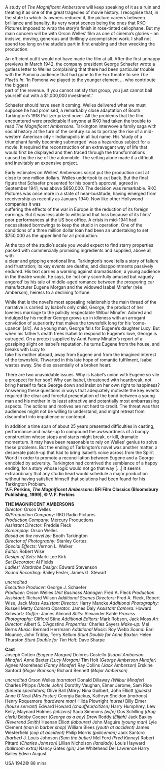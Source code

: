 
A study of _The Magnificent Ambersons_ will keep speaking of it as a ruin and  treating it as one of the great tragedies of movie history. I recognise that, in  
the state to which its owners reduced it, the picture careers between brilliance and banality, its very worst scenes being the ones that RKO Pictures imposed to wrap the story’s finish in rose-tinted cellophane. But my main concern will be with Orson Welles’ film as one of cinema’s glories – an incisive, moving, generous and thrillingly accomplished work. I shall not spend too long on the studio’s part in first enabling and then wrecking the production.

An efficient outfit would not have made the film at all. After the first unhappy previews in March 1942, the company president George Schaefer wrote a gutless letter to Welles complaining that there had been particular trouble with the Pomona audience that had gone to the Fox theatre to see _The Fleet’s In_:  ‘In Pomona we played to the younger element … who contribute the biggest  
part of the revenue. If you cannot satisfy that group, you just cannot bail yourself out with a $1,000,000 investment.’

Schaefer should have seen it coming. Welles delivered what we must suppose he had promised, a remarkably close adaptation of Booth Tarkington’s 1918 Pulitzer prized novel. All the problems that the film encountered were predictable if anyone at RKO had taken the trouble to read _The Magnificent Ambersons_. Tarkington interwove a family saga with social history at the turn of the century so as to portray the rise of a mid-western American city – Indianapolis in all but name. His ‘study of a triumphant family becoming submerged’ was a hazardous subject for a movie. It required the reconstruction of an extravagant way of life that would first be displayed and then traced through the transformations caused by the rise of the automobile. The setting alone made it a difficult and inevitably an expensive project.

Early estimates on Welles’ Ambersons script put the production cost at close to one million dollars. Welles undertook to cut back. But the final figure that Schaefer presented for his board’s approval, agreed in September 1941, was above $850,000. The decision was remarkable. RKO Pictures was once more in a state of near-bustitude, having emerged from receivership as recently as January 1940. Now like other Hollywood companies it was  
suffering the effects of the war in Europe in the reduction of its foreign earnings. But it was less able to withstand that loss because of its films’  
poor performances at the US box office. A crisis in mid-1941 had necessitated borrowings to keep the studio in operation. One of the conditions of a three million dollar loan had been an undertaking to set $750,000 as the upper limit for all production.

At the top of the studio’s scale you would expect to find starry properties packed with commercially promising ingredients and supplied, above all, with  
a clear and gripping emotional line. Tarkington’s novel tells a story of failure and frustration; its key events are deaths, and disappointments passively  
endured. His text carries a warning against dramatisation; a young audience in the theatre would, he says, be ‘not only scornfully amused but vaguely angered’ by his tale of middle-aged romance between the prospering car manufacturer Eugene Morgan and the widowed Isabel Minafer (née Amberson), heiress to a declining fortune.

While that is the novel’s most appealing relationship the main thread of the narrative is carried by Isabel’s only child, George, the product of her loveless marriage to the pallidly respectable Wilbur Minafer. Adored and indulged by his mother George grows up in idleness with an arrogant conviction of superiority that makes the townsfolk long for his ‘come-upance’ [_sic_]. As a young man, George falls for Eugene’s daughter Lucy. But when his father’s death frees Isabel to respond to Eugene’s love, George is outraged. On a pretext supplied by Aunt Fanny Minafer’s report of a gossiping slight on Isabel’s reputation, he turns Eugene from the house, and breaks with Lucy to  
take his mother abroad, away from Eugene and from the imagined interest of  the townsfolk. Thwarted in this late hope of romantic fulfilment, Isabel wastes away. She dies essentially of a broken heart.

There are two unavoidable issues. Why is Isabel’s union with Eugene so vile a prospect for her son? Why can Isabel, threatened with heartbreak, not  
bring herself to face George down and insist on her own right to happiness?  Answering these questions in ways that adequately motivate the key events required the clear and forceful presentation of the bond between a young  man and his mother in its least attractive and potentially most embarrassing aspects. The actions and motives are not hard to credit. The threat was that audiences might not be willing to understand, and might retreat from discomfort into impatience or contempt.

In addition a time span of about 25 years presented difficulties in casting, performance and make-up to compound the awkwardness of a bumpy construction whose stops and starts might break, or kill, dramatic momentum. It may have been reasonable to rely on Welles’ genius to solve  
these problems. But the ending of Tarkington’s novel was another matter, a desperate patch-up that had to bring Isabel’s voice across from the Spirit World in order to promote a reconciliation between Eugene and a George ennobled by adversity. Tarkington had contrived the semblance of a happy ending, for a story whose logic would not go that way […] It seems extraordinary that any studio head would schedule a major production  
without having satisfied himself that solutions had been found for his Tarkington Problem.<br>
**V.F. Perkins, _The Magnificent Ambersons_: BFI Film Classics (Bloomsbury Publishing, 1999), © V. F. Perkins**<br>


**THE MAGNIFICENT AMBERSONS**<br>
_Director:_ Orson Welles<br>
©_/Production Company:_ RKO Radio Pictures<br>
_Production Company:_ Mercury Productions<br>
_Assistant Director:_ Freddie Fleck<br>
_Screenplay:_ Orson Welles<br>
_Based on the novel by:_ Booth Tarkington<br>
_Director of Photography:_ Stanley Cortez<br>
_Special Effects:_ Vernon L. Walker<br>
_Editor:_ Robert Wise<br>
_Design of Sets:_ Mark-Lee Kirk<br>
_Set Decorator:_ Al Fields<br>
_Ladies’ Wardrobe Design:_ Edward Stevenson<br>
_Sound Recording:_ Bailey Fesler, James G. Stewart<br>

_uncredited_<br>
_Executive Producer:_ George J. Schaefer<br>
_Producer:_ Orson Welles
_Unit Business Manager:_ Fred A. Fleck
_Production Assistant:_ Richard Wilson
_Additional Scenes Directors:_ Fred A. Fleck, Robert Wise, Jack Moss
_Assistant Director:_ Harry Mancke
_Additional Photography:_ Russell Metty
_Camera Operator:_ James Daly
_Assistant Camera:_ Howard Schwartz
_Gaffer:_ James Almond
_Stills:_ Alexander Kahle
_Process Photography:_ Clifford Stine
_Additional Editors:_ Mark Robson, Jack Moss
_Art Director:_ Albert S. D’Agostino
_Properties:_ Charles Sayers
_Make-up:_ Mel Berns
_Music:_ Bernard Herrmann
_Additional Music:_ Roy Webb
_Sound:_ Earl Mounce, John Tribby, Terry Kellum
_Stunt Double for Anne Baxter:_ Helen Thurston
_Stunt Double for Tim Holt:_ Dave Sharpe

**Cast**<br>
Joseph Cotten _(Eugene Morgan)_
Dolores Costello _(Isabel Amberson Minafer)_
Anne Baxter _(Lucy Morgan)_
Tim Holt _(George Amberson Minafer)_
Agnes Moorehead _(Fanny Minafer)_
Ray Collins _(Jack Amberson)_
Erskine Sanford _(Roger Bronson)_
Richard Bennett _(Major Amberson)_

_uncredited_
Orson Welles _(narrator)_
Donald Dillaway _(Wilbur Minafer)_
Charles Phipps _(Uncle John)_
Dorothy Vaughan, Elmer Jerome, Sam Rice  _(funeral spectators)_
Olive Ball _(Mary)_
Nina Guilbert, John Elliott _(guests)_
Anne O’Neal _(Mrs Foster)_
Georgia Backus, Kathryn Sheldon _(matrons)_
Henry Roquemore _(hardware man)_
Hilda Plowright _(nurse)_
Billy Elmer _(house servant)_
Edward Howard _(chauffeur/citizen)_
Harry Humphrey, Lew Kelly, Maynard Holmes _(citizens)_
Sada Simmons _(wife)_
Gus Schilling _(drug clerk)_
Bobby Cooper _(George as a boy)_
Drew Roddy _(Elijah)_
Jack Baxley _(Reverend Smith)_
Heenan Elliott _(labourer)_
John Maguire _(young man)_
Lyle Clement _(man in barber shop)_
William Blees _(youth at accident)_
James Westerfield _(cop at accident)_
Philip Morris _(policeman)_
Jack Santoro _(barber)_
J. Louis Johnson _(Sam the butler)_
Mel Ford _(Fred Kinney)_
Robert Pittard _(Charles Johnson)_
Lillian Nicholson _(landlady)_
Louis Hayward _(ballroom extra)_
Nancy Gates _(girl)_
Joe Whitehead
Del Lawrence
Harry Bailey
Edwin August

USA 1942©
88 mins

<!--stackedit_data:
eyJoaXN0b3J5IjpbNDY5MjY2NDI1LDE1OTU5MzM2MDUsLTE1OT
AxNTcwMzldfQ==
-->